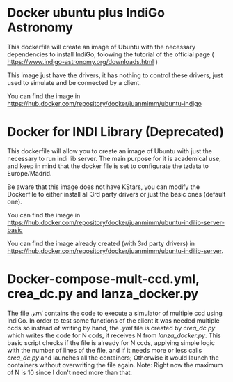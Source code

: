 # Docker ubuntu plus IndiGo Astronomy

This dockerfile will create an image of Ubuntu with the necessary dependencies to install IndiGo, folowing the tutorial of the official page ( https://www.indigo-astronomy.org/downloads.html )

This image just have the drivers, it has nothing to control these drivers, just used to simulate and be connected by a client.

You can find the image in https://hub.docker.com/repository/docker/juanmimm/ubuntu-indigo

# Docker for INDI Library (Deprecated)

This dockerfile will allow you to create an image of Ubuntu with just the necessary to run indi lib server.
The main purpose for it is academical use, and keep in mind that the docker file is set to configurate the tzdata to Europe/Madrid.

Be aware that this image does not have KStars, you can modify the Dockerfile to either install all 3rd party drivers or just the basic ones (default one).

You can find the image in https://hub.docker.com/repository/docker/juanmimm/ubuntu-indilib-server-basic

You can find the image already created (with 3rd party drivers) in https://hub.docker.com/repository/docker/juanmimm/ubuntu-indilib-server.

# Docker-compose-mult-ccd.yml, crea_dc.py and lanza_docker.py

The file _.yml_ contains the code to execute a simulator of multiple ccd using IndiGo. In order to test some functions of the client it was needed multiple ccds so instead of writing by hand, the _.yml_ file is created by _crea\_dc.py_ which writes the code for N ccds, it receives N from _lanza\_docker.py_. This basic script checks if the file is already for N ccds, applying simple logic with the number of lines of the file, and if it needs more or less calls _crea\_dc.py_ and launches all the containers; Otherwise it would launch the containers without overwriting the file again.
Note: Right now the maximum of N is 10 since I don't need more than that.
